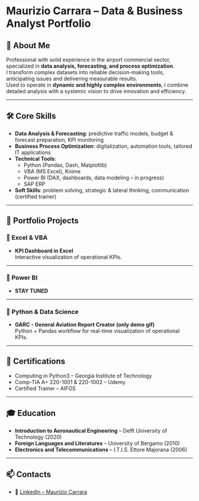 # Maurizio Carrara – Data & Business Analyst Portfolio  

## 👋 About Me  
Professional with solid experience in the airport commercial sector, specialized in **data analysis, forecasting, and process optimization**.  
I transform complex datasets into reliable decision-making tools, anticipating issues and delivering measurable results.  
Used to operate in **dynamic and highly complex environments**, I combine detailed analysis with a systemic vision to drive innovation and efficiency.  

---

## 🛠️ Core Skills  
- **Data Analysis & Forecasting**: predictive traffic models, budget & forecast preparation, KPI monitoring  
- **Business Process Optimization**: digitalization, automation tools, tailored IT applications  
- **Technical Tools**:  
  - Python (Pandas, Dash, Matplotlib)  
  - VBA (MS Excel), Knime  
  - Power BI (DAX, dashboards, data modeling – in progress)  
  - SAP ERP  
- **Soft Skills**: problem solving, strategic & lateral thinking, communication (certified trainer)  

---

## 📂 Portfolio Projects  

### 🔹 Excel & VBA  
- **KPI Dashboard in Excel**  
  Interactive visualization of operational KPIs.  

---

### 🔹 Power BI  
- **STAY TUNED**

---

### 🔹 Python & Data Science  
- **GARC - General Aviation Report Creator (only demo gif)**  
  Python + Pandas workflow for real-time visualization of operational KPIs.  

---

## 📜 Certifications  
- Computing in Python3 – Georgia Institute of Technology  
- Comp-TIA A+ 220-1001 & 220-1002 – Udemy  
- Certified Trainer – AIFOS  

---

## 🎓 Education  
- **Introduction to Aeronautical Engineering** – Delft University of Technology (2020)  
- **Foreign Languages and Literatures** – University of Bergamo (2010)  
- **Electronics and Telecommunications** – I.T.I.S. Ettore Majorana (2006)  

---

## 📫 Contacts  
- 🔗 [LinkedIn – Maurizio Carrara](https://linkedin.com/in/mauriziocarraralin)  
